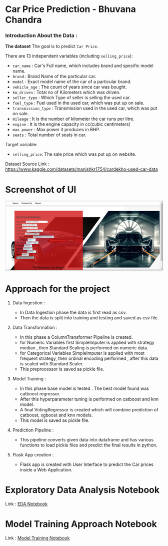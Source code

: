 # Car Price Prediction - Bhuvana Chandra

### Introduction About the Data :

**The dataset** The goal is to predict `Car Price`.

There are 13 independent variables (including `selling_price`):

* `car_name` : Car's Full name, which includes brand and specific model name.
* `brand` : Brand Name of the particular car.
* `model` : Exact model name of the car of a particular brand.
* `vehicle_age` : The count of years since car was bought.
* `km_driven` : Total no of Kilometers which was driven.
* `seller_type` : Which Type of seller is selling the used car.
* `fuel_type` : Fuel used in the used car, which was put up on sale.
* `transmission_type` : Transmission used in the used car, which was put on sale.
* `mileage` : It is the number of kilometer the car runs per litre.
* `engine` : It is the engine capacity in cc(cubic centimeters)
* `max_power` : Max power it produces in BHP.
* `seats` : Total number of seats in car.

Target variable:
* `selling_price`: The sale price which was put up on website.

Dataset Source Link :
https://www.kaggle.com/datasets/manishkr1754/cardekho-used-car-data

# Screenshot of UI
![HomepageUI](./Screenshots/HomepageUI.jpg)

# Approach for the project 

1. Data Ingestion : 
    * In Data Ingestion phase the data is first read as csv. 
    * Then the data is split into training and testing and saved as csv file.

2. Data Transformation : 
    * In this phase a ColumnTransformer Pipeline is created.
    * for Numeric Variables first SimpleImputer is applied with strategy median , then Standard Scaling is performed on numeric data.
    * for Categorical Variables SimpleImputer is applied with most frequent strategy, then ordinal encoding performed , after this data is scaled with Standard Scaler.
    * This preprocessor is saved as pickle file.

3. Model Training : 
    * In this phase base model is tested . The best model found was catboost regressor.
    * After this hyperparameter tuning is performed on catboost and knn model.
    * A final VotingRegressor is created which will combine prediction of catboost, xgboost and knn models.
    * This model is saved as pickle file.

4. Prediction Pipeline : 
    * This pipeline converts given data into dataframe and has various functions to load pickle files and predict the final results in python.

5. Flask App creation : 
    * Flask app is created with User Interface to predict the Car prices inside a Web Application.

# Exploratory Data Analysis Notebook

Link : [EDA Notebook](./notebook/1_EDA_STUDENT_PERFORMANCE.ipynb)

# Model Training Approach Notebook

Link : [Model Training Notebook](./notebook/2_MODEL_TRAINING.ipynb)
